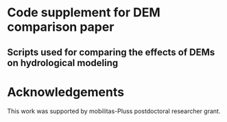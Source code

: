 # Code supplement for DEM comparison paper

## Scripts used for comparing the effects of DEMs on hydrological modeling

# Acknowledgements
This work was supported by mobilitas-Pluss postdoctoral researcher grant.